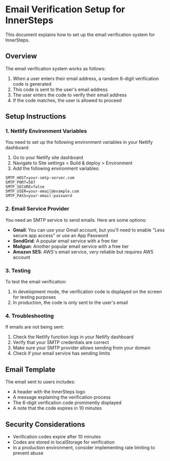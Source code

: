 # Email Verification Setup for InnerSteps

This document explains how to set up the email verification system for InnerSteps.

## Overview

The email verification system works as follows:

1. When a user enters their email address, a random 6-digit verification code is generated
2. This code is sent to the user's email address
3. The user enters the code to verify their email address
4. If the code matches, the user is allowed to proceed

## Setup Instructions

### 1. Netlify Environment Variables

You need to set up the following environment variables in your Netlify dashboard:

1. Go to your Netlify site dashboard
2. Navigate to Site settings > Build & deploy > Environment
3. Add the following environment variables:

```
SMTP_HOST=your-smtp-server.com
SMTP_PORT=587
SMTP_SECURE=false
SMTP_USER=your-email@example.com
SMTP_PASS=your-email-password
```

### 2. Email Service Provider

You need an SMTP service to send emails. Here are some options:

- **Gmail**: You can use your Gmail account, but you'll need to enable "Less secure app access" or use an App Password
- **SendGrid**: A popular email service with a free tier
- **Mailgun**: Another popular email service with a free tier
- **Amazon SES**: AWS's email service, very reliable but requires AWS account

### 3. Testing

To test the email verification:

1. In development mode, the verification code is displayed on the screen for testing purposes
2. In production, the code is only sent to the user's email

### 4. Troubleshooting

If emails are not being sent:

1. Check the Netlify function logs in your Netlify dashboard
2. Verify that your SMTP credentials are correct
3. Make sure your SMTP provider allows sending from your domain
4. Check if your email service has sending limits

## Email Template

The email sent to users includes:

- A header with the InnerSteps logo
- A message explaining the verification process
- The 6-digit verification code prominently displayed
- A note that the code expires in 10 minutes

## Security Considerations

- Verification codes expire after 10 minutes
- Codes are stored in localStorage for verification
- In a production environment, consider implementing rate limiting to prevent abuse 
